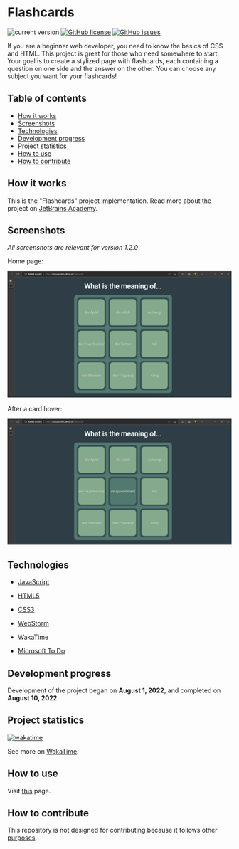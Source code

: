 # Flashcards

![current version](https://img.shields.io/badge/current_version-1.2.0-green)
[![GitHub license](https://img.shields.io/github/license/VitasSalvantes/Flashcards)](https://github.com/VitasSalvantes/Flashcards/blob/main/LICENSE)
[![GitHub issues](https://img.shields.io/github/issues/VitasSalvantes/Flashcards)](https://github.com/VitasSalvantes/Flashcards/issues)

If you are a beginner web developer, you need to know the basics of CSS and HTML. This project is great for those who
need somewhere to start. Your goal is to create a stylized page with flashcards, each containing a question on one side
and the answer on the other. You can choose any subject you want for your flashcards!

## Table of contents

- [How it works](#How-it-works)
- [Screenshots](#Screenshots)
- [Technologies](#Technologies)
- [Development progress](#Development-progress)
- [Project statistics](#Project-statistics)
- [How to use](#How-to-use)
- [How to contribute](#How-to-contribute)

## How it works

This is the "Flashcards" project implementation. Read more about the project
on [JetBrains Academy](https://hyperskill.org/projects/115?track=5).

## Screenshots

*All screenshots are relevant for version 1.2.0*

Home page:

![](/screenshots/home.png)

After a card hover:

![](/screenshots/hover.png)

## Technologies

- [JavaScript](https://developer.mozilla.org/en-US/docs/Web/JavaScript)

- [HTML5](https://developer.mozilla.org/en-US/docs/Web/HTML)

- [CSS3](https://developer.mozilla.org/en-US/docs/Web/CSS)

- [WebStorm](https://www.jetbrains.com/webstorm/)

- [WakaTime](https://wakatime.com/)

- [Microsoft To Do](https://todo.microsoft.com/tasks/)

## Development progress

Development of the project began on **August 1, 2022**, and completed on **August 10, 2022**.

## Project statistics

[![wakatime](https://wakatime.com/badge/github/VitasSalvantes/Flashcards.svg)](https://wakatime.com/badge/github/VitasSalvantes/Flashcards)

See more
on [WakaTime](https://wakatime.com/@VitasSalvantes/projects/rlwgckbhnq).

## How to use

Visit [this](https://vitassalvantes.github.io/Flashcards/) page.

## How to contribute

This repository is not designed for contributing because it follows other [purposes](#how-it-works).
